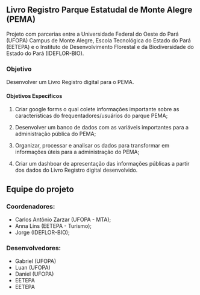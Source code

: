 
<!-- README.md is generated from README.Rmd. Please edit that file -->

## Livro Registro Parque Estatudal de Monte Alegre (PEMA)

Projeto com parcerias entre a Universidade Federal do Oeste do Pará
(UFOPA) Campus de Monte Alegre, Escola Tecnológica do Estado do Pará
(EETEPA) e o Instituto de Desenvolvimento Florestal e da Biodiversidade
do Estado do Pará (IDEFLOR-BIO).

### Objetivo

Desenvolver um Livro Registro digital para o PEMA.

#### Objetivos Específicos

1.  Criar google forms o qual colete informações importante sobre as
    características do frequentadores/usuários do parque PEMA;

2.  Desenvolver um banco de dados com as variáveis importantes para a
    administração pública do PEMA;

3.  Organizar, processar e analisar os dados para transformar em
    informações úteis para a administração do PEMA;

4.  Criar um dashboar de apresentação das informações públicas a partir
    dos dados do Livro Registro digital desenvolvido.

## Equipe do projeto

### Coordenadores:

- Carlos Antônio Zarzar (UFOPA - MTA);
- Anna Lins (EETEPA - Turismo);
- Jorge (IDEFLOR-BIO);

### Desenvolvedores:

- Gabriel (UFOPA)
- Luan (UFOPA)
- Daniel (UFOPA)
- EETEPA
- EETEPA
